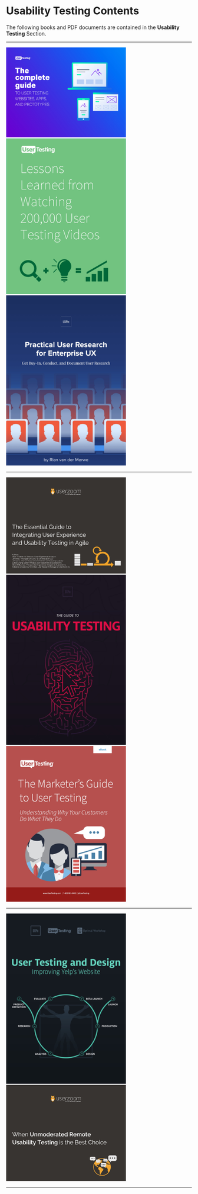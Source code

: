 # Usability Testing Contents

The following books and PDF documents are contained in the **Usability Testing** Section.

---

<a href="../Usability%20Testing/Complete%20Guide%20to%20User%20Testing.pdf" style="padding-right: 10px;" target="_blank">
    <img src="../docs/Usability%20Testing/Complete%20Guide%20to%20User%20Testing.jpeg" width="325" height="auto" loading="lazy" alt="">
</a>

<a href="../Usability%20Testing/Lessons%20Learned%20from%20Watching%20200000%20User%20Testing%20Videos.pdf" style="padding-right: 10px;" target="_blank">
    <img src="../docs/Usability%20Testing/Lessons%20Learned%20from%20Watching%20200000%20User%20Testing%20Videos.jpeg" width="325" height="auto" loading="lazy" alt="">
</a>

<a href="../Usability%20Testing/Practical%20User%20Research%20For%20Enterprise%20UX.pdf" style="padding-right: 10px;" target="_blank">
    <img src="../docs/Usability%20Testing/Practical%20User%20Research%20For%20Enterprise%20UX.jpeg" width="325" height="auto" loading="lazy" alt="">
</a>

---

<a href="../Usability%20Testing/The%20Essential%20Guide%20to%20Integrating%20User%20Experience%20and%20Usability%20Testing%20in%20Agile.pdf" style="padding-right: 10px;" target="_blank">
    <img src="../docs/Usability%20Testing/The%20Essential%20Guide%20to%20Integrating%20User%20Experience%20and%20Usability%20Testing%20in%20Agile.jpeg" width="325" height="auto" loading="lazy" alt="">
</a>

<a href="../Usability%20Testing/The%20Guide%20To%20Usability%20Testing.pdf" style="padding-right: 10px;" target="_blank">
    <img src="../docs/Usability%20Testing/The%20Guide%20To%20Usability%20Testing.jpeg" width="325" height="auto" loading="lazy" alt="">
</a>

<a href="../Usability%20Testing/The%20Marketers%20Guide%20To%20User%20Testing.pdf" style="padding-right: 10px;" target="_blank">
    <img src="../docs/Usability%20Testing/The%20Marketers%20Guide%20To%20User%20Testing.jpeg" width="325" height="auto" loading="lazy" alt="">
</a>

---

<a href="../Usability%20Testing/User%20Testing%20and%20Design%20-%20Improving%20Yelps%20Website.pdf" style="padding-right: 10px;" target="_blank">
    <img src="../docs/Usability%20Testing/User%20Testing%20and%20Design%20-%20Improving%20Yelps%20Website.jpeg" width="325" height="auto" loading="lazy" alt="">
</a>

<a href="../Usability%20Testing/When%20Unmoderated%20Remote%20Usability%20Testing%20is%20the%20Best%20Choice.pdf" style="padding-right: 10px;" target="_blank">
    <img src="../docs/Usability%20Testing/When%20Unmoderated%20Remote%20Usability%20Testing%20is%20the%20Best%20Choice.jpeg" width="325" height="auto" loading="lazy" alt="">
</a>

---